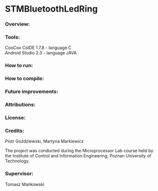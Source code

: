 ﻿# STMBluetoothLedRing

### Overview:

### Tools: 
CooCox CoIDE 1.7.8 - language C  
Android Studio 2.3 - language JAVA

### How to run:

### How to compile:

### Future improvements:

### Attributions:

### License:

### Credits:
Piotr Goździewski,
Martyna Markiewicz

The project was conducted during the Microprocessor Lab course held by the Institute of Control and Information Engineering, Poznan University of Technology.

### Supervisor:
Tomasz Mańkowski

